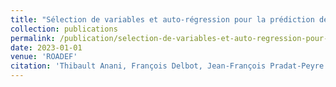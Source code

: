 ```yaml
---
title: "Sélection de variables et auto-régression pour la prédiction de l’évolution de la Sclérose Latérale Amyotrophique"
collection: publications
permalink: /publication/selection-de-variables-et-auto-regression-pour-la-prediction-de-levolution-de-la-sclerose-laterale-a
date: 2023-01-01
venue: 'ROADEF'
citation: 'Thibault Anani, François Delbot, Jean-François Pradat-Peyre. "Sélection de variables et auto-régression pour la prédiction de l’évolution de la Sclérose Latérale Amyotrophique". ROADEF, 2023.'
---
```

